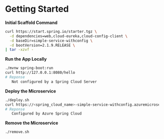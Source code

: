 # Getting Started

__Initial Scaffold Command__

```bash
curl https://start.spring.io/starter.tgz \
  -d dependencies=web,cloud-eureka,cloud-config-client \
  -d baseDir=simple-service-withconfig \
  -d bootVersion=2.1.9.RELEASE \
| tar -xzvf -
```

__Run the App Locally__

```bash
./mvnw spring-boot:run
curl http://127.0.0.1:8080/hello
# Reponse
   Not configured by a Spring Cloud Server
```

__Deploy the Microservice__

```bash
./deploy.sh
curl https://<spring_cloud_name>-simple-service-withconfig.azuremicroservices.io/hello
# Reponse
   Configured by Azure Spring Cloud
```

__Remove the Microservice__

```bash
./remove.sh
```
